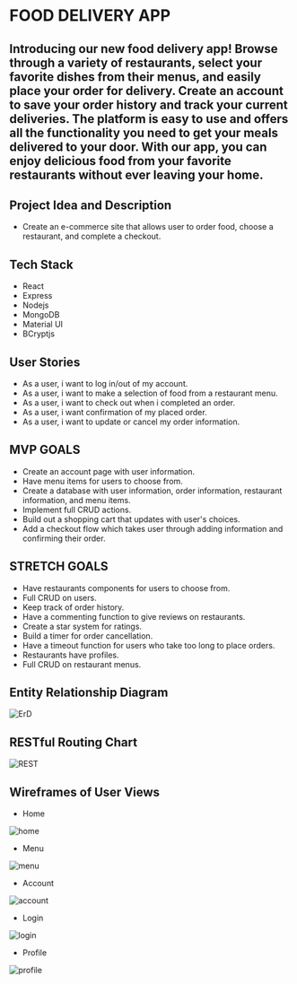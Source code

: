 # FOOD DELIVERY APP

## Introducing our new food delivery app! Browse through a variety of restaurants, select your favorite dishes from their menus, and easily place your order for delivery. Create an account to save your order history and track your current deliveries. The platform is easy to use and offers all the functionality you need to get your meals delivered to your door. With our app, you can enjoy delicious food from your favorite restaurants without ever leaving your home.

## Project Idea and Description
- Create an e-commerce site that allows user to order food, choose a restaurant, and complete a checkout.

## Tech Stack

- React
- Express
- Nodejs
- MongoDB
- Material UI
- BCryptjs

## User Stories

- As a user, i want to log in/out of my account.
- As a user, i want to make a selection of food from a restaurant menu.
- As a user, i want to check out when i completed an order.
- As a user, i want confirmation of my placed order.
- As a user, i want to update or cancel my order information.

## MVP GOALS

- Create an account page with user information.
- Have menu items for users to choose from.
- Create a database with user information, order information, restaurant information, and menu items.
- Implement full CRUD actions.
- Build out a shopping cart that updates with user's choices.
- Add a checkout flow which takes user through adding information and confirming their order.


## STRETCH GOALS
- Have restaurants components for users to choose from.
- Full CRUD on users.
- Keep track of order history.
- Have a commenting function to give reviews on restaurants.
- Create a star system for ratings.
- Build a timer for order cancellation.
- Have a timeout function for users who take too long to place orders.
- Restaurants have profiles.
- Full CRUD on restaurant menus.

## Entity Relationship Diagram

![ErD](https://user-images.githubusercontent.com/117604017/215015580-112c7897-6aba-460e-9b41-147e41cd4cde.png)

## RESTful Routing Chart

![REST](https://user-images.githubusercontent.com/117604017/215015669-251c52e1-777e-4b09-97bb-9f79551e3060.png)

## Wireframes of User Views

- Home

![home](https://user-images.githubusercontent.com/117604017/215015823-c59fac89-16d7-44db-8821-35f42dba3b7e.png)

- Menu

![menu](https://user-images.githubusercontent.com/117604017/215015868-fdd7af56-e6d4-4b5c-b723-ae79a80f9001.png)

- Account

![account](https://user-images.githubusercontent.com/117604017/215015920-6bd50d18-d071-41b6-ab40-98c9a6a34598.png)

- Login 

![login](https://user-images.githubusercontent.com/117604017/215015964-ec7c7d90-aa0f-4fed-a887-daaf5f398584.png)

- Profile

![profile](https://user-images.githubusercontent.com/117604017/215015996-1923685f-4450-4b1a-9a37-b2a74e6ad4a5.png)




